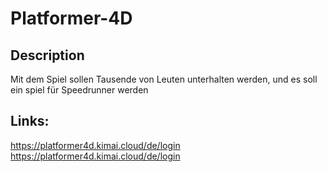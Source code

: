 # Platformer-4D

## Description
Mit dem Spiel sollen Tausende von Leuten unterhalten werden, und es soll ein spiel für Speedrunner werden


## Links:

https://platformer4d.kimai.cloud/de/login
<br>
https://platformer4d.kimai.cloud/de/login
